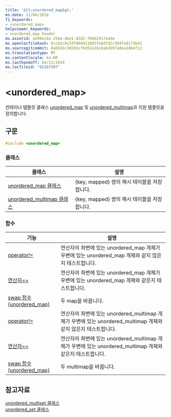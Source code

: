 ```yaml
---
title: '&lt;unordered_map&gt;'
ms.date: 11/04/2016
f1_keywords:
- <unordered_map>
helpviewer_keywords:
- unordered_map header
ms.assetid: eb90ecb2-250a-4be1-83d2-f66b2917edde
ms.openlocfilehash: 6ccb2c0c54f8094110d37e6dfd2c504fa8173641
ms.sourcegitcommit: 0ab61bc3d2b6cfbd52a16c6ab2b97a8ea1864f12
ms.translationtype: MT
ms.contentlocale: ko-KR
ms.lasthandoff: 04/23/2019
ms.locfileid: "62167597"
---
```

# <a name="ltunorderedmapgt"></a>&lt;unordered_map&gt;

컨테이너 템플릿 클래스 [unordered_map](../standard-library/unordered-map-class.md) 및 [unordered_multimap](../standard-library/unordered-multimap-class.md)과 지원 템플릿을 정의합니다.

## <a name="syntax"></a>구문

```cpp
#include <unordered_map>
```

### <a name="classes"></a>클래스

|클래스|설명|
|-|-|
|[unordered_map 클래스](../standard-library/unordered-map-class.md)|{key, mapped} 쌍의 해시 테이블을 저장합니다.|
|[unordered_multimap 클래스](../standard-library/unordered-multimap-class.md)|{key, mapped} 쌍의 해시 테이블을 저장합니다.|

### <a name="functions"></a>함수

|기능|설명|
|-|-|
|[operator!=](../standard-library/unordered-map-operators.md#op_neq)|연산자의 좌변에 있는 unordered_map 개체가 우변에 있는 unordered_map 개체와 같지 않은지 테스트합니다.|
|[연산자==](../standard-library/unordered-map-operators.md#op_eq_eq)|연산자의 좌변에 있는 unordered_map 개체가 우변에 있는 unordered_map 개체와 같은지 테스트합니다.|
|[swap 함수(unordered_map)](../standard-library/unordered-map-functions.md#swap)|두 map을 바꿉니다.|
|[operator!=](../standard-library/unordered-map-operators.md#op_neq)|연산자의 좌변에 있는 unordered_multimap 개체가 우변에 있는 unordered_multimap 개체와 같지 않은지 테스트합니다.|
|[연산자==](../standard-library/unordered-map-operators.md#op_eq_eq)|연산자의 좌변에 있는 unordered_multimap 개체가 우변에 있는 unordered_multimap 개체와 같은지 테스트합니다.|
|[swap 함수(unordered_map)](../standard-library/unordered-map-functions.md#swap)|두 multimap을 바꿉니다.|

## <a name="see-also"></a>참고자료

[unordered_multiset 클래스](../standard-library/unordered-multiset-class.md)<br/>
[unordered_set 클래스](../standard-library/unordered-set-class.md)<br/>
